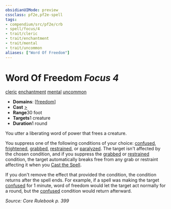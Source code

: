 ```yaml
---
obsidianUIMode: preview
cssclass: pf2e,pf2e-spell
tags:
- compendium/src/pf2e/crb
- spell/focus/4
- trait/cleric
- trait/enchantment
- trait/mental
- trait/uncommon
aliases: ["Word Of Freedom"]
---
```

# Word Of Freedom *Focus 4*   
[cleric](../../Rules/traits/cleric.md)  [enchantment](../../Rules/traits/enchantment.md)  [mental](../../Rules/traits/mental.md)  [uncommon](../../Rules/traits/uncommon.md)  

- **Domains**: [[freedom](../setting/domains.md#Freedom)]
- **Cast** [>](../../Rules/core-rulebook/chapter-9-playing-the-game.md#Actions "Single Action") 
- **Range**30 foot
- **Targets**1 creature
- **Duration**1 round

You utter a liberating word of power that frees a creature.

You suppress one of the following conditions of your choice: [confused](../../Rules/conditions.md#Confused), [frightened](../../Rules/conditions.md#Frightened), [grabbed](../../Rules/conditions.md#Grabbed), [restrained](../../Rules/conditions.md#Restrained), or [paralyzed](../../Rules/conditions.md#Paralyzed). The target isn't affected by the chosen condition, and if you suppress the [grabbed](../../Rules/conditions.md#Grabbed) or [restrained](../../Rules/conditions.md#Restrained) condition, the target automatically breaks free from any grab or restraint affecting it when you [Cast the Spell](../../Rules/actions/cast-a-spell.md).

If you don't remove the effect that provided the condition, the condition returns after the spell ends. For example, if a spell was making the target [confused](../../Rules/conditions.md#Confused) for 1 minute, word of freedom would let the target act normally for a round, but the [confused](../../Rules/conditions.md#Confused) condition would return afterward.

*Source: Core Rulebook p. 399*